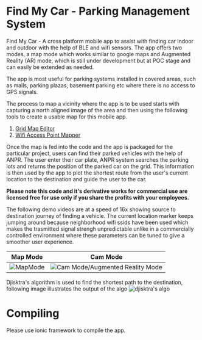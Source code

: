 

# Find My Car - Parking Management System

Find My Car - A cross platform mobile app to assist with finding car indoor and outdoor with the help of BLE and wifi sensors. The app offers two modes, a map mode which works similar to google maps and Augmented Reality (AR) mode, which is still under development but at POC stage and can easily be extended as needed.

The app is most useful for parking systems installed in covered areas, such as malls, parking plazas, basement parking etc where there is no access to GPS signals.

The process to map a vicinity where the app is to be used starts with capturing a north aligned image of the area and then using the following tools to create a usable map for this mobile app.

1. [Grid Map Editor](https://github.com/faisalthaheem/grid-map-editor)
2. [Wifi Access Point Mapper](https://github.com/faisalthaheem/wifi-access-point-mapper)

Once the map is fed into the code and the app is packaged for the particular project, users can find their parked vehicles with the help of ANPR. The user enter their car plate, ANPR system searches the parking lots and returns the position of the parked car on the grid. This information is then used by the app to plot the shortest route from the user's current location to the destination and guide the user to the car.

**Please note this code and it's derivative works for commercial use are licensed free for use only if you share the profits with your employees.**


The following demo videos are at a speed of 16x showing source to destination journey of finding a vehicle. The current location marker keeps jumping around because neighborhood wifi ssids have been used which makes the trasmitted signal strengh unpredictable unlike in a commercially controlled environment where these parameters can be tuned to give a smoother user experience.


|Map Mode|Cam Mode  |
|--|--|
| ![MapMode](https://cdn.rawgit.com/faisalthaheem/findmycar/91fb1cc1/demo/map/map.gif) | ![Cam Mode/Augmented Reality Mode](https://cdn.rawgit.com/faisalthaheem/findmycar/f2541762/demo/cam/cam.gif) |

Djisktra's algorithm is used to find the shortest path to the destination, following image illustrates the output of the algo
![djisktra's algo](https://cdn.rawgit.com/faisalthaheem/findmycar/3e72e096/demo/djikstra.PNG)

# Compiling
Please use ionic framework to compile the app.
